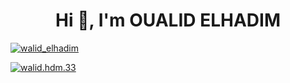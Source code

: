 <h1 align="center">Hi 👋, I'm OUALID ELHADIM</h1>

<p align="left"> <a href="https://twitter.com/walid_elhadim" target="blank"><img src="https://img.shields.io/twitter/follow/walid_elhadim?logo=twitter&style=for-the-badge" alt="walid_elhadim" /></a> </p>

<p align="left"> <a href="https://www.facebook.com/walid.hdm.33" target="_blank"><img
src="https://img.shields.io/badge/Follow-walid.hdm.33-blue?logo=facebook&style=for-the-badge" alt="walid.hdm.33" /></a> </p>
